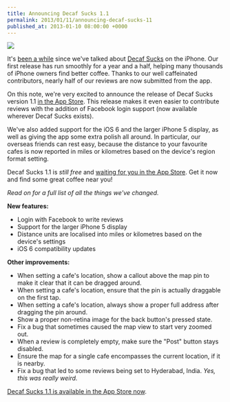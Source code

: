 ```yaml
---
title: Announcing Decaf Sucks 1.1
permalink: 2013/01/11/announcing-decaf-sucks-11
published_at: 2013-01-10 08:00:00 +0000
---
```


 ![](squarespace/images/ss/f576e3f4d908.png?format=original)

It's [been a while](http://icelab.com.au/articles/decaf-sucks-launch-countdown-a-restrospective/) since we've talked about [Decaf Sucks](http://decafsucks.com/) on the iPhone. Our first release has run smoothly for a year and a half, helping many thousands of iPhone owners find better coffee. Thanks to our well caffeinated contributors, nearly half of our reviews are now submitted from the app.

On this note, we're very excited to announce the release of Decaf Sucks version 1.1 [in the App Store](https://itunes.apple.com/au/app/decaf-sucks/id458958884?mt=8). This release makes it even easier to contribute reviews with the addition of Facebook login support (now available wherever Decaf Sucks exists).

We've also added support for the iOS 6 and the larger iPhone 5 display, as well as giving the app some extra polish all around. In particular, our overseas friends can rest easy, because the distance to your favourite cafes is now reported in miles or kilometres based on the device's region format setting.

Decaf Sucks 1.1 is _still free_ and [waiting for you in the App Store](https://itunes.apple.com/au/app/decaf-sucks/id458958884?mt=8). Get it now and find some great coffee near you!

_Read on for a full list of all the things we've changed._

**New features:**

- Login with Facebook to write reviews
- Support for the larger iPhone 5 display
- Distance units are localised into miles or kilometres based on the device's settings
- iOS 6 compatibility updates

**Other improvements:**

- When setting a cafe's location, show a callout above the map pin to make it clear that it can be dragged around.
- When setting a cafe's location, ensure that the pin is actually draggable on the first tap.
- When setting a cafe's location, always show a proper full address after dragging the pin around.
- Show a proper non-retina image for the back button's pressed state.
- Fix a bug that sometimes caused the map view to start very zoomed out.
- When a review is completely empty, make sure the "Post" button stays disabled.
- Ensure the map for a single cafe encompasses the current location, if it is nearby.
- Fix a bug that led to some reviews being set to Hyderabad, India. _Yes, this was really weird._

[Decaf Sucks 1.1 is available in the App Store now](https://itunes.apple.com/au/app/decaf-sucks/id458958884?mt=8).

